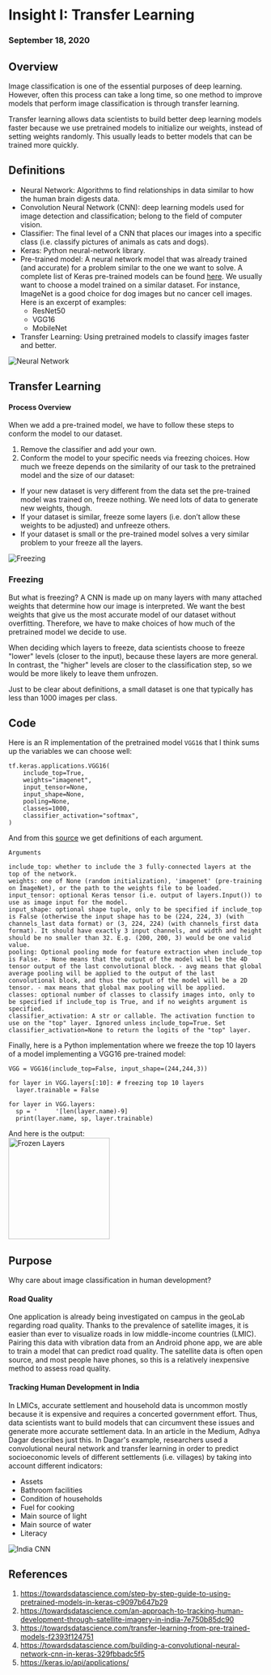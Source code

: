 # Insight I: Transfer Learning
### September 18, 2020

## Overview
Image classification is one of the essential purposes of deep learning. However, often this process can take a long time, so one method to improve models that perform image classification is through transfer learning.

Transfer learning allows data scientists to build better deep learning models faster because we use pretrained models to initialize our weights, instead of setting weights randomly. This usually leads to better models that can be trained more quickly.

## Definitions 
- Neural Network: Algorithms to find relationships in data similar to how the human brain digests data.
- Convolution Neural Network (CNN): deep learning models used for image detection and classification; belong to the field of computer vision.
- Classifier: The final level of a CNN that places our images into a specific class (i.e. classify pictures of animals as cats and dogs).
- Keras: Python neural-network library.
- Pre-trained model: A neural network model that was already trained (and accurate) for a problem similar to the one we want to solve. A complete list of Keras pre-trained models can be found [here](https://keras.io/api/applications/). We usually want to choose a model trained on a similar dataset. For instance, ImageNet is a good choice for dog images but no cancer cell images. Here is an excerpt of examples:
  - ResNet50
  - VGG16
  - MobileNet
- Transfer Learning: Using pretrained models to classify images faster and better.

![Neural Network](images/neural_network_image.png)

## Transfer Learning

#### Process Overview
When we add a pre-trained model, we have to follow these steps to conform the model to our dataset.

1. Remove the classifier and add your own.
2. Conform the model to your specific needs via freezing choices. How much we freeze depends on the similarity of our task to the pretrained model and the size of our dataset:
 - If your new dataset is very different from the data set the pre-trained model was trained on, freeze nothing. We need lots of data to generate new weights, though.
 - If your dataset is similar, freeze some layers (i.e. don’t allow these weights to be adjusted) and unfreeze others.
 - If your dataset is small or the pre-trained model solves a very similar problem to your freeze all the layers.

![Freezing](images/frozen_levels.png)

### Freezing
But what is freezing? A CNN is made up on many layers with many attached weights that determine how our image is interpreted. We want the best weights that give us the most accurate model of our dataset without overfitting. Therefore, we have to make choices of how much of the pretrained model we decide to use. 

When deciding which layers to freeze, data scientists choose to freeze "lower" levels (closer to the input), because these layers are more general. In contrast, the "higher" levels are closer to the classification step, so we would be more likely to leave them unfrozen.

Just to be clear about definitions, a small dataset is one that typically has less than 1000 images per class. 

## Code
Here is an R implementation of the pretrained model `VGG16` that I think sums up the variables we can choose well:
```
tf.keras.applications.VGG16(
    include_top=True,
    weights="imagenet",
    input_tensor=None,
    input_shape=None,
    pooling=None,
    classes=1000,
    classifier_activation="softmax",
)
```

And from this [source](https://keras.io/api/applications/vgg/#vgg16-function) we get definitions of each argument.
```
Arguments

include_top: whether to include the 3 fully-connected layers at the top of the network.
weights: one of None (random initialization), 'imagenet' (pre-training on ImageNet), or the path to the weights file to be loaded.
input_tensor: optional Keras tensor (i.e. output of layers.Input()) to use as image input for the model.
input_shape: optional shape tuple, only to be specified if include_top is False (otherwise the input shape has to be (224, 224, 3) (with channels_last data format) or (3, 224, 224) (with channels_first data format). It should have exactly 3 input channels, and width and height should be no smaller than 32. E.g. (200, 200, 3) would be one valid value.
pooling: Optional pooling mode for feature extraction when include_top is False. - None means that the output of the model will be the 4D tensor output of the last convolutional block. - avg means that global average pooling will be applied to the output of the last convolutional block, and thus the output of the model will be a 2D tensor. - max means that global max pooling will be applied.
classes: optional number of classes to classify images into, only to be specified if include_top is True, and if no weights argument is specified.
classifier_activation: A str or callable. The activation function to use on the "top" layer. Ignored unless include_top=True. Set classifier_activation=None to return the logits of the "top" layer.
```

Finally, here is a Python implementation where we freeze the top 10 layers of a model implementing a VGG16 pre-trained model:
```
VGG = VGG16(include_top=False, input_shape=(244,244,3))

for layer in VGG.layers[:10]: # freezing top 10 layers
  layer.trainable = False
 
for layer in VGG.layers:
  sp = '     '[len(layer.name)-9]
  print(layer.name, sp, layer.trainable)
```
And here is the output:   
<img src="images/frozen_output.png" alt="Frozen Layers" width="200" >

## Purpose
Why care about image classification in human development? 

#### Road Quality
One application is already being investigated on campus in the geoLab regarding road quality. Thanks to the prevalence of satellite images, it is easier than ever to visualize roads in low middle-income countries (LMIC). Pairing this data with vibration data from an Android phone app, we are able to train a model that can predict road quality. The satellite data is often open source, and most people have phones, so this is a relatively inexpensive method to assess road quality.

#### Tracking Human Development in India
In LMICs, accurate settlement and household data is uncommon mostly because it is expensive and requires a concerted government effort. Thus, data scientists want to build models that can circumvent these issues and generate more accurate settlement data. In an article in the Medium, Adhya Dagar describes just this. In Dagar's example, researchers used a convolutional neural network and transfer learning in order to predict socioeconomic levels of different settlements (i.e. villages) by taking into account different indicators:
- Assets
- Bathroom facilities
- Condition of households
- Fuel for cooking
- Main source of light
- Main source of water
- Literacy

![India CNN](images/india_from_space_2012.jpeg)

## References
1. https://towardsdatascience.com/step-by-step-guide-to-using-pretrained-models-in-keras-c9097b647b29
2. https://towardsdatascience.com/an-approach-to-tracking-human-development-through-satellite-imagery-in-india-7e750b85dc90
3. https://towardsdatascience.com/transfer-learning-from-pre-trained-models-f2393f124751
4. https://towardsdatascience.com/building-a-convolutional-neural-network-cnn-in-keras-329fbbadc5f5
5. https://keras.io/api/applications/
